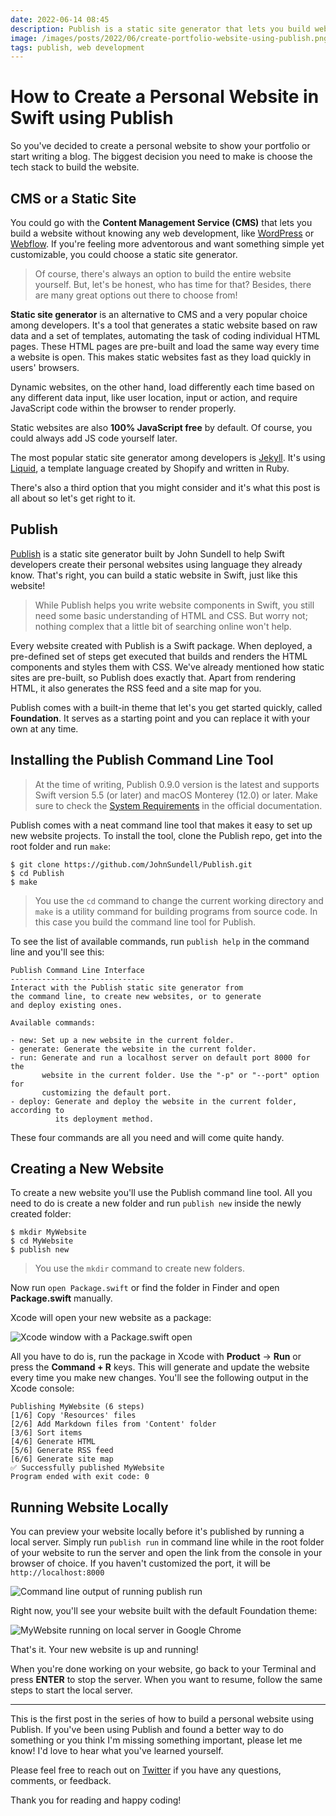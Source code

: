 ```yaml
---
date: 2022-06-14 08:45
description: Publish is a static site generator that lets you build website in your favourite programming language - Swift!
image: /images/posts/2022/06/create-portfolio-website-using-publish.png
tags: publish, web development
---
```


# How to Create a Personal Website in Swift using Publish

So you've decided to create a personal website to show your portfolio or start writing a blog. The biggest decision you need to make is choose the tech stack to build the website. 

## CMS or a Static Site

You could go with the **Content Management Service (CMS)** that lets you build a website without knowing any web development, like [WordPress](https://wordpress.com) or [Webflow](https://webflow.com). If you're feeling more adventorous and want something simple yet customizable, you could choose a static site generator. 

> Of course, there's always an option to build the entire website yourself. But, let's be honest, who has time for that? Besides, there are many great options out there to choose from!

**Static site generator** is an alternative to CMS and a very popular choice among developers. It's a tool that generates a static website based on raw data and a set of templates, automating the task of coding individual HTML pages. These HTML pages are pre-built and load the same way every time a website is open. This makes static websites fast as they load quickly in users' browsers.

Dynamic websites, on the other hand, load differently each time based on any different data input, like user location, input or action, and require JavaScript code within the browser to render properly.

Static websites are also **100% JavaScript free** by default. Of course, you could always add JS code yourself later.

The most popular static site generator among developers is [Jekyll](https://jekyllrb.com). It's using [Liquid](https://shopify.github.io/liquid/), a template language created by Shopify and written in Ruby.

There's also a third option that you might consider and it's what this post is all about so let's get right to it.

## Publish

[Publish](https://github.com/JohnSundell/Publish) is a static site generator built by John Sundell to help Swift developers create their personal websites using language they already know. That's right, you can build a static website in Swift, just like this website! 

> While Publish helps you write website components in Swift, you still need some basic understanding of HTML and CSS. But worry not; nothing complex that a little bit of searching online won't help.

Every website created with Publish is a Swift package. When deployed, a pre-defined set of steps get executed that builds and renders the HTML components and styles them with CSS. We've already mentioned how static sites are pre-built, so Publish does exactly that. Apart from rendering HTML, it also generates the RSS feed and a site map for you.

Publish comes with a built-in theme that let's you get started quickly, called **Foundation**. It serves as a starting point and you can replace it with your own at any time.

## Installing the Publish Command Line Tool

> At the time of writing, Publish 0.9.0 version is the latest and supports Swift version 5.5 (or later) and macOS Monterey (12.0) or later. Make sure to check the [System Requirements](https://github.com/JohnSundell/Publish#system-requirements) in the official documentation.

Publish comes with a neat command line tool that makes it easy to set up new website projects. To install the tool, clone the Publish repo, get into the root folder and run `make`:

```no-highlight
$ git clone https://github.com/JohnSundell/Publish.git
$ cd Publish
$ make
```
> You use the `cd` command to change the current working directory and `make` is a utility command for building programs from source code. In this case you build the command line tool for Publish.

To see the list of available commands, run `publish help` in the command line and you'll see this:

```no-highlight
Publish Command Line Interface
------------------------------
Interact with the Publish static site generator from
the command line, to create new websites, or to generate
and deploy existing ones.

Available commands:

- new: Set up a new website in the current folder.
- generate: Generate the website in the current folder.
- run: Generate and run a localhost server on default port 8000 for the 
       website in the current folder. Use the "-p" or "--port" option for  
       customizing the default port.
- deploy: Generate and deploy the website in the current folder, according to
          its deployment method.
```

These four commands are all you need and will come quite handy.

## Creating a New Website

To create a new website you'll use the Publish command line tool. All you need to do is create a new folder and run `publish new` inside the newly created folder:

```no-highlight
$ mkdir MyWebsite
$ cd MyWebsite
$ publish new
```

> You use the `mkdir` command to create new folders.

Now run `open Package.swift` or find the folder in Finder and open **Package.swift** manually.

Xcode will open your new website as a package:

![Xcode window with a Package.swift open](/images/posts/2022/06/create-portfolio-website-using-publish-01.png "Xcode window with a Package.swift open")

All you have to do is, run the package in Xcode with **Product** -> **Run** or press the **Command + R** keys. This will generate and update the website every time you make new changes. You'll see the following output in the Xcode console:

```no-highlight
Publishing MyWebsite (6 steps)
[1/6] Copy 'Resources' files
[2/6] Add Markdown files from 'Content' folder
[3/6] Sort items
[4/6] Generate HTML
[5/6] Generate RSS feed
[6/6] Generate site map
✅ Successfully published MyWebsite
Program ended with exit code: 0
```

## Running Website Locally

You can preview your website locally before it's published by running a local server. Simply run `publish run` in command line while in the root folder of your website to run the server and open the link from the console in your browser of choice. If you haven't customized the port, it will be `http://localhost:8000`

![Command line output of running publish run](/images/posts/2022/06/create-portfolio-website-using-publish-02.png "Command line output of running publish run")

Right now, you'll see your website built with the default Foundation theme:

![MyWebsite running on local server in Google Chrome](/images/posts/2022/06/create-portfolio-website-using-publish-03.png "MyWebsite running on local server in Google Chrome")

That's it. Your new website is up and running! 

When you're done working on your website, go back to your Terminal and press **ENTER** to stop the server. When you want to resume, follow the same steps to start the local server.

***

This is the first post in the series of how to build a personal website using Publish. If you've been using Publish and found a better way to do something or you think I'm missing something important, please let me know! I'd love to hear what you've learned yourself.

Please feel free to reach out on [Twitter](https://twitter.com/dvrzan) if you have any questions, comments, or feedback.

Thank you for reading and happy coding!
